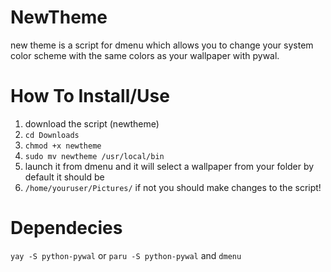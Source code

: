 # NewTheme
new theme is a script for dmenu which allows you to change your system color scheme with the same colors as your wallpaper with pywal.

# How To Install/Use
1. download the script (newtheme)
2. `cd Downloads`
3. `chmod +x newtheme`
4. `sudo mv newtheme /usr/local/bin`
5. launch it from dmenu and it will select a wallpaper from your folder by default it should be
6. `/home/youruser/Pictures/` if not you should make changes to the script!

# Dependecies
`yay -S python-pywal` or `paru -S python-pywal`
and `dmenu`
